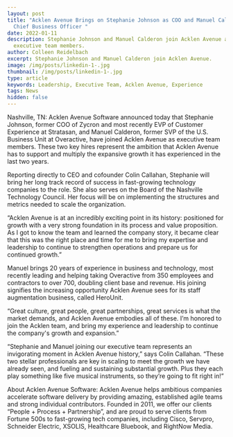 ```yaml
---
layout: post
title: "Acklen Avenue Brings on Stephanie Johnson as COO and Manuel Calderon as
  Chief Business Officer "
date: 2022-01-11
description: Stephanie Johnson and Manuel Calderon join Acklen Avenue as
  executive team members.
author: Colleen Reidelbach
excerpt: Stephanie Johnson and Manuel Calderon join Acklen Avenue.
image: /img/posts/linkedin-1-.jpg
thumbnail: /img/posts/linkedin-1-.jpg
type: article
keywords: Leadership, Executive Team, Acklen Avenue, Experience
tags: News
hidden: false
---
```

Nashville, TN: Acklen Avenue Software announced today that Stephanie Johnson, former COO of Zycron and most recently EVP of Customer Experience at Stratasan, and Manuel Calderon, former SVP of the U.S. Business Unit at Overactive, have joined Acklen Avenue as executive team members. These two key hires represent the ambition that Acklen Avenue has to support and multiply the expansive growth it has experienced in the last two years. 

Reporting directly to CEO and cofounder Colin Callahan, Stephanie will bring her long track record of success in fast-growing technology companies to the role. She also serves on the Board of the Nashville Technology Council. Her focus will be on implementing the structures and metrics needed to scale the organization. 

“Acklen Avenue is at an incredibly exciting point in its history: positioned for growth with a very strong foundation in its process and value proposition. As I got to know the team and learned the company story, it became clear that this was the right place and time for me to bring my expertise and leadership to continue to strengthen operations and prepare us for continued growth.”  

Manuel brings 20 years of experience in business and technology, most recently leading and helping taking Overactive from 350 employees and contractors to over 700, doubling client base and revenue. His joining signifies the increasing opportunity Acklen Avenue sees for its staff augmentation business, called HeroUnit. 

“Great culture, great people, great partnerships, great services is what the market demands, and Acklen Avenue embodies all of these. I’m honored to join the Acklen team, and bring my experience and leadership to continue the company's growth and expansion.”

“Stephanie and Manuel joining our executive team represents an invigorating moment in Acklen Avenue history,” says Colin Callahan. “These two stellar professionals are key in scaling to meet the growth we have already seen, and fueling and sustaining substantial growth. Plus they each play something like five musical instruments, so they’re going to fit right in!”

About Acklen Avenue Software: Acklen Avenue helps ambitious companies accelerate software delivery by providing amazing, established agile teams and strong individual contributors. Founded in 2011, we offer our clients “People + Process + Partnership”, and are proud to serve clients from Fortune 500s to fast-growing tech companies, including Cisco, Servpro, Schneider Electric, XSOLIS, Healthcare Bluebook, and RightNow Media.
